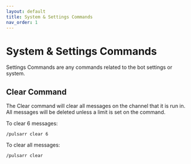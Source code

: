 ```yaml
---
layout: default
title: System & Settings Commands
nav_order: 1
---
```


# System & Settings Commands

Settings Commands are any commands related to the bot settings or system.


## Clear Command

The Clear command will clear all messages on the channel that it is run in.
All messages will be deleted unless a limit is set on the command.

To clear 6 messages:

```shell
/pulsarr clear 6
```

To clear all messages:

```shell
/pulsarr clear
```
